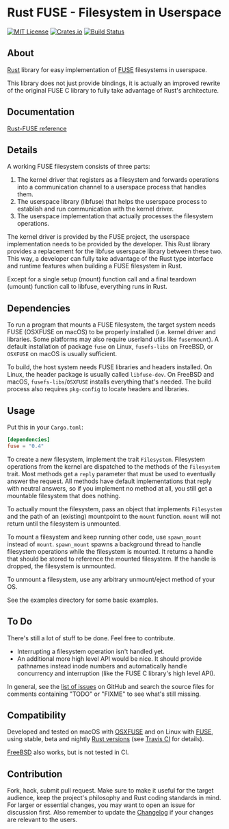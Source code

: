 # Rust FUSE - Filesystem in Userspace

[![MIT License](https://img.shields.io/badge/license-MIT-blue.svg)](https://github.com/zargony/rust-fuse/blob/master/LICENSE.md)
[![Crates.io](https://img.shields.io/crates/v/fuse.svg)](https://crates.io/crates/fuse)
[![Build Status](https://dev.azure.com/zargony/rust-fuse/_apis/build/status/zargony.rust-fuse?branchName=master)](https://dev.azure.com/zargony/rust-fuse/_build/latest?definitionId=2&branchName=master)

## About

[Rust](http://rust-lang.org/) library for easy implementation of [FUSE](http://osxfuse.github.io) filesystems in userspace.

This library does not just provide bindings, it is actually an improved rewrite of the original FUSE C library to fully take advantage of Rust's architecture.

## Documentation

[Rust-FUSE reference](https://docs.rs/fuse)

## Details

A working FUSE filesystem consists of three parts:

1. The kernel driver that registers as a filesystem and forwards operations into a communication channel to a userspace process that handles them.
1. The userspace library (libfuse) that helps the userspace process to establish and run communication with the kernel driver.
1. The userspace implementation that actually processes the filesystem operations.

The kernel driver is provided by the FUSE project, the userspace implementation needs to be provided by the developer. This Rust library provides a replacement for the libfuse userspace library between these two. This way, a developer can fully take advantage of the Rust type interface and runtime features when building a FUSE filesystem in Rust.

Except for a single setup (mount) function call and a final teardown (umount) function call to libfuse, everything runs in Rust.

## Dependencies

To run a program that mounts a FUSE filesystem, the target system needs FUSE (OSXFUSE on macOS) to be properly installed (i.e. kernel driver and libraries. Some platforms may also require userland utils like `fusermount`). A default installation of package `fuse` on Linux, `fusefs-libs` on FreeBSD, or `OSXFUSE` on macOS is usually sufficient.

To build, the host system needs FUSE libraries and headers installed. On Linux, the header package is usually called `libfuse-dev`. On FreeBSD and macOS, `fusefs-libs`/`OSXFUSE` installs everything that's needed. The build process also requires `pkg-config` to locate headers and libraries.

## Usage

Put this in your `Cargo.toml`:

```toml
[dependencies]
fuse = "0.4"
```

To create a new filesystem, implement the trait `Filesystem`. Filesystem operations from the kernel are dispatched to the methods of the `Filesystem` trait. Most methods get a `reply` parameter that must be used to eventually answer the request. All methods have default implementations that reply with neutral answers, so if you implement no method at all, you still get a mountable filesystem that does nothing.

To actually mount the filesystem, pass an object that implements `Filesystem` and the path of an (existing) mountpoint to the `mount` function. `mount` will not return until the filesystem is unmounted.

To mount a filesystem and keep running other code, use `spawn_mount` instead of `mount`. `spawn_mount` spawns a background thread to handle filesystem operations while the filesystem is mounted. It returns a handle that should be stored to reference the mounted filesystem. If the handle is dropped, the filesystem is unmounted.

To unmount a filesystem, use any arbitrary unmount/eject method of your OS.

See the examples directory for some basic examples.

## To Do

There's still a lot of stuff to be done. Feel free to contribute.

- Interrupting a filesystem operation isn't handled yet.
- An additional more high level API would be nice. It should provide pathnames instead inode numbers and automatically handle concurrency and interruption (like the FUSE C library's high level API).

In general, see the [list of issues](https://github.com/zargony/rust-fuse/issues) on GitHub and search the source files for comments containing "TODO" or "FIXME" to see what's still missing.

## Compatibility

Developed and tested on macOS with [OSXFUSE](http://osxfuse.github.io) and on Linux with [FUSE](http://fuse.sourceforge.net), using stable, beta and nightly [Rust versions](http://www.rust-lang.org/install.html) (see [Travis CI](https://travis-ci.org/zargony/rust-fuse) for details).

[FreeBSD](https://wiki.freebsd.org/FuseFilesystem) also works, but is not tested in CI.

## Contribution

Fork, hack, submit pull request. Make sure to make it useful for the target audience, keep the project's philosophy and Rust coding standards in mind. For larger or essential changes, you may want to open an issue for discussion first. Also remember to update the [Changelog](https://keepachangelog.com/en/1.0.0/) if your changes are relevant to the users.
